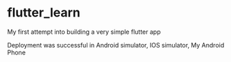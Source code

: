 # flutter_learn

My first attempt into building a very simple flutter app

Deployment was successful in Android simulator, IOS simulator, My Android Phone
